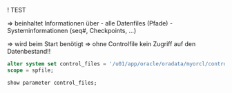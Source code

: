 
! TEST

=> beinhaltet Informationen über
		- alle Datenfiles (Pfade)
		- Systeminformationen (seq#, Checkpoints, ...)

=> wird beim Start benötigt
	=> ohne Controlfile kein Zugriff auf den Datenbestand!!

```sql
alter system set control_files = '/u01/app/oracle/oradata/myorcl/control1.ctl' ,'/u02/app/oracle/oradata/myorcl/control2.ctl' 
scope = spfile;
```

```sql
show parameter control_files;
```